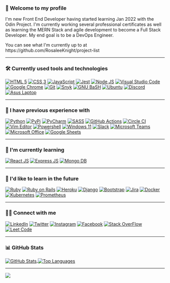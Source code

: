 ### 👋 Welcome to my profile
I'm new Front End Developer having started learning Jan 2022 with the Odin Project. I'm currently working several professional certificates as well as learning the MERN Stack and agile development to become a Full Stack Developer. My end goal is to be a DevOps Engineer.
<p> You can see what I'm currently up to at https://github.com/RosaleeKnight/project-list </p>

-----
### 🛠️ Currently used tools and technologies
<a href="https://html.spec.whatwg.org/multipage/"><img src="https://img.shields.io/badge/HTML5-E34F26?style=for-the-badge&logo=html5&logoColor=white" alt="HTML 5" ></a>
<a href="https://www.w3.org/Style/CSS/"><img src="https://img.shields.io/badge/CSS3-1572B6?style=for-the-badge&logo=css3&logoColor=white" alt="CSS 3" ></a>
<a href="https://developer.mozilla.org/en-US/docs/Web/JavaScript"><img src="https://img.shields.io/badge/JavaScript-323330?style=for-the-badge&logo=javascript&logoColor=F7DF1E" alt="JavaScript" ></a>
<a href="https://jestjs.io/"><img src="https://img.shields.io/badge/Jest-C21325?style=for-the-badge&logo=jest&logoColor=white" alt="Jest" ></a>
<a href="https://nodejs.org/en/"><img src="https://img.shields.io/badge/Node.js-339933?style=for-the-badge&logo=nodedotjs&logoColor=white" alt="Node JS" ></a>
<a href="https://code.visualstudio.com/"><img src="https://img.shields.io/badge/Visual_Studio_Code-0078D4?style=for-the-badge&logo=visual%20studio%20code&logoColor=white" alt="Visual Studio Code" ></a>
<a href="https://www.google.ca/intl/en_ca/chrome/"><img src="https://img.shields.io/badge/Google_chrome-4285F4?style=for-the-badge&logo=Google-chrome&logoColor=white" alt="Google Chrome" ></a>
<a href="https://git-scm.com/"><img src="https://img.shields.io/badge/GIT-E44C30?style=for-the-badge&logo=git&logoColor=white" alt="Git" ></a>
<a href="https://snyk.io/"><img src="https://img.shields.io/badge/Snyk-4C4A73?style=for-the-badge&logo=snyk&logoColor=white" alt="Snyk" ></a>
<a href="https://www.gnu.org/software/bash/"><img src="https://img.shields.io/badge/GNU%20Bash-4EAA25?style=for-the-badge&logo=GNU%20Bash&logoColor=white" alt="GNU BaSH" ></a>
<a href="https://ubuntu.com/"><img src="https://img.shields.io/badge/Ubuntu-E95420?style=for-the-badge&logo=ubuntu&logoColor=white" alt="Ubuntu" ></a>
<a href="https://discord.com/"><img src="https://img.shields.io/badge/Discord-5865F2?style=for-the-badge&logo=discord&logoColor=white" alt="Discord" ></a>
<a href="https://rog.asus.com/ca-en/"><img src="https://img.shields.io/badge/asus%20laptop-000000?style=for-the-badge&logo=asus&logoColor=white" alt="Asus Laptop" ></a>

-----
### 🧰 I have previous experience with
<a href="https://www.python.org/"><img src="https://img.shields.io/badge/Python-FFD43B?style=for-the-badge&logo=python&logoColor=blue" alt="Python" ></a>
<a href="https://pypi.org/"><img src="https://img.shields.io/badge/pypi-3775A9?style=for-the-badge&logo=pypi&logoColor=white" alt="PyPi" ></a>
<a href="https://www.jetbrains.com/pycharm/"><img src="https://img.shields.io/badge/PyCharm-000000.svg?&style=for-the-badge&logo=PyCharm&logoColor=white" alt="PyCharm" ></a>
<a href="https://sass-lang.com/"><img src="https://img.shields.io/badge/Sass-CC6699?style=for-the-badge&logo=sass&logoColor=white" alt="SASS" ></a>
<a href="https://github.com/features/actions"><img src="https://img.shields.io/badge/GitHub_Actions-2088FF?style=for-the-badge&logo=github-actions&logoColor=white" alt="GitHub Actions" ></a>
<a href="https://circleci.com/"><img src="https://img.shields.io/badge/circleci-343434?style=for-the-badge&logo=circleci&logoColor=white" alt="Circle CI" ></a>
<a href="https://www.vim.org/"><img src="https://img.shields.io/badge/VIM-%2311AB00.svg?&style=for-the-badge&logo=vim&logoColor=white" alt="Vim Editor" ></a>
<a href="https://docs.microsoft.com/en-us/powershell/"><img src="https://img.shields.io/badge/powershell-5391FE?style=for-the-badge&logo=powershell&logoColor=white" alt="Powershell" ></a>
<a href="https://www.microsoft.com/en-ca/windows/windows-11"><img src="https://img.shields.io/badge/Windows-0078D6?style=for-the-badge&logo=windows&logoColor=white" alt="Windows 11" ></a>
<a href="https://slack.com/"><img src="https://img.shields.io/badge/Slack-4A154B?style=for-the-badge&logo=slack&logoColor=white" alt="Slack" ></a>
<a href="https://www.microsoft.com/en-ca/microsoft-teams/group-chat-software"><img src="https://img.shields.io/badge/Microsoft_Teams-6264A7?style=for-the-badge&logo=microsoft-teams&logoColor=white" alt="Microsoft Teams" ></a>
<a href="https://www.office.com/"><img src="https://img.shields.io/badge/Microsoft_Office-D83B01?style=for-the-badge&logo=microsoft-office&logoColor=white" alt="Microsoft Office" ></a>
<a href="https://www.google.com/sheets/about/"><img src="https://img.shields.io/badge/Google%20Sheets-34A853?style=for-the-badge&logo=google-sheets&logoColor=white" alt="Google Sheets" ></a>


-----
### 📖 I'm currently learning
<a href="https://reactjs.org/"><img src="https://img.shields.io/badge/React-20232A?style=for-the-badge&logo=react&logoColor=61DAFB" alt="React JS" ></a>
<a href="https://expressjs.com/"><img src="https://img.shields.io/badge/Express.js-000000?style=for-the-badge&logo=express&logoColor=white" alt="Express JS" ></a>
<a href="https://www.mongodb.com/"><img src="https://img.shields.io/badge/MongoDB-4EA94B?style=for-the-badge&logo=mongodb&logoColor=white" alt="Mongo DB" ></a>

-----
### 📝 I'd like to learn in the future
<a href="https://www.ruby-lang.org/en/"><img src="https://img.shields.io/badge/Ruby-CC342D?style=for-the-badge&logo=ruby&logoColor=white" alt="Ruby" ></a>
<a href="https://rubyonrails.org/"><img src="https://img.shields.io/badge/Ruby_on_Rails-CC0000?style=for-the-badge&logo=ruby-on-rails&logoColor=white" alt="Ruby on Rails" ></a>
<a href="https://www.heroku.com/"><img src="https://img.shields.io/badge/Heroku-430098?style=for-the-badge&logo=heroku&logoColor=white" alt="Heroku" ></a>
<a href="https://www.djangoproject.com/"><img src="https://img.shields.io/badge/Django-092E20?style=for-the-badge&logo=django&logoColor=green" alt="Django" ></a>
<a href="https://getbootstrap.com/"><img src="https://img.shields.io/badge/Bootstrap-563D7C?style=for-the-badge&logo=bootstrap&logoColor=white" alt="Bootstrap" ></a>
<a href="https://www.atlassian.com/software/jira"><img src="https://img.shields.io/badge/Jira-0052CC?style=for-the-badge&logo=Jira&logoColor=white" alt="Jira" ></a>
<a href="https://www.docker.com/"><img src="https://img.shields.io/badge/Docker-2CA5E0?style=for-the-badge&logo=docker&logoColor=white" alt="Docker" ></a>
<a href="https://kubernetes.io/"><img src="https://img.shields.io/badge/kubernetes-326ce5.svg?&style=for-the-badge&logo=kubernetes&logoColor=white" alt="Kubernetes" ></a>
<a href="https://prometheus.io/"><img src="https://img.shields.io/badge/Prometheus-000000?style=for-the-badge&logo=prometheus&labelColor=000000" alt="Prometheus" ></a>

-----
### 👩‍💻 Connect with me
<a href="https://www.linkedin.com/in/rosalee-knight/"><img src="https://img.shields.io/badge/LinkedIn-0077B5?style=for-the-badge&logo=linkedin&logoColor=white" alt="LinkedIn" ></a>
<a href="https://twitter.com/Rosalee_Knight_"><img src="https://img.shields.io/badge/Twitter-1DA1F2?style=for-the-badge&logo=twitter&logoColor=white" alt="Twitter" ></a>
<a href="https://www.instagram.com/rosalee_knight_/"><img src="https://img.shields.io/badge/Instagram-E4405F?style=for-the-badge&logo=instagram&logoColor=white" alt="Instagram" ></a>
<a href="https://www.facebook.com/rosalee.knight.9/"><img src="https://img.shields.io/badge/Facebook-1877F2?style=for-the-badge&logo=facebook&logoColor=white" alt="Facebook" ></a>
<a href="https://stackoverflow.com/users/18393087/rosalee-knight/"><img src="https://img.shields.io/badge/Stack_Overflow-FE7A16?style=for-the-badge&logo=stack-overflow&logoColor=white" alt="Stack OverFlow" ></a>
<a href="https://leetcode.com/RosaleeKnight/"><img src="https://img.shields.io/badge/-LeetCode-FFA116?style=for-the-badge&logo=LeetCode&logoColor=black" alt="Leet Code" ></a>

-----
### 📊 GitHub Stats
<a href="https://github.com/RosaleeKnight/github-readme-stats"><img align="center" src="https://github-readme-stats.vercel.app/api?username=RosaleeKnight&show_icons=true&theme=nord" alt="GitHub Stats" /> </a>
<a href="https://github.com/RosaleeKnight/github-readme-stats"><img align="center" src="https://github-readme-stats.vercel.app/api/top-langs/?username=RosaleeKnight&layout=compact&theme=nord" alt="Top Languages" /></a>

-----
![](https://komarev.com/ghpvc/?username=RosaleeKnight)
